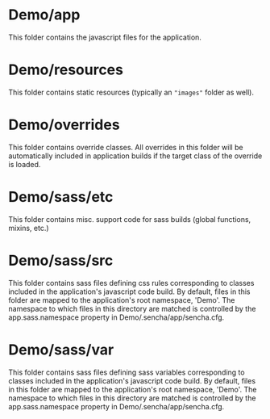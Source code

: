 # Demo/app

This folder contains the javascript files for the application.

# Demo/resources

This folder contains static resources (typically an `"images"` folder as well).

# Demo/overrides

This folder contains override classes. All overrides in this folder will be 
automatically included in application builds if the target class of the override
is loaded.

# Demo/sass/etc

This folder contains misc. support code for sass builds (global functions, 
mixins, etc.)

# Demo/sass/src

This folder contains sass files defining css rules corresponding to classes
included in the application's javascript code build.  By default, files in this 
folder are mapped to the application's root namespace, 'Demo'. The
namespace to which files in this directory are matched is controlled by the
app.sass.namespace property in Demo/.sencha/app/sencha.cfg. 

# Demo/sass/var

This folder contains sass files defining sass variables corresponding to classes
included in the application's javascript code build.  By default, files in this 
folder are mapped to the application's root namespace, 'Demo'. The
namespace to which files in this directory are matched is controlled by the
app.sass.namespace property in Demo/.sencha/app/sencha.cfg. 
